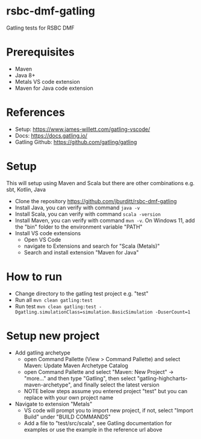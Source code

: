 # rsbc-dmf-gatling
Gatling tests for RSBC DMF

# Prerequisites
- Maven
- Java 8+
- Metals VS code extension
- Maven for Java code extension

# References
- Setup: https://www.james-willett.com/gatling-vscode/
- Docs: https://docs.gatling.io/
- Gatling Github: https://github.com/gatling/gatling

# Setup
This will setup using Maven and Scala but there are other combinations e.g. sbt, Kotlin, Java
- Clone the repository https://github.com/jburditt/rsbc-dmf-gatling
- Install Java, you can verify with command `java -v`
- Install Scala, you can verify with command `scala -version`
- Install Maven, you can verify with command `mvn -v`. On Windows 11, add the "bin" folder to the environment variable "PATH"
- Install VS code extensions
  - Open VS Code
  - navigate to Extensions and search for "Scala (Metals)"
  - Search and install extension "Maven for Java"

# How to run
- Change directory to the gatling test project e.g. "test" 
- Run all `mvn clean gatling:test`
- Run test `mvn clean gatling:test -Dgatling.simulationClass=simulation.BasicSimulation -DuserCount=1`

# Setup new project
- Add gatling archetype
  - open Command Pallette (View > Command Pallette) and select Maven: Update Maven Archetype Catalog
  - open Command Pallette and select "Maven: New Project" -> "more..." and then type "Gatling", then select "gatling-highcharts-maven-archetype", and finally select the latest version
  - NOTE below steps assume you entered project "test" but you can replace with your own project name
- Navigate to extension "Metals"
  - VS code will prompt you to import new project, if not, select "Import Build" under "BUILD COMMANDS"
  - Add a file to "test/src/scala", see Gatling documentation for examples or use the example in the reference url above
